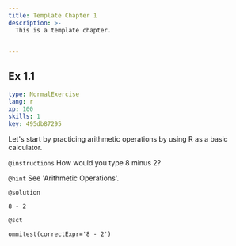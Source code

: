 ```yaml
---
title: Template Chapter 1
description: >-
  This is a template chapter.


---
```

## Ex 1.1

```yaml
type: NormalExercise
lang: r
xp: 100
skills: 1
key: 495db87295
```

Let's start by practicing arithmetic operations by using R as a basic calculator.

`@instructions`
How would you type 8 minus 2?

`@hint`
See 'Arithmetic Operations'.



`@solution`
```{r}
8 - 2
```
`@sct`
```{r}
omnitest(correctExpr='8 - 2')
```



